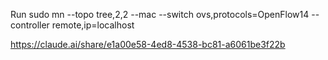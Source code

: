 Run sudo mn --topo tree,2,2 --mac --switch ovs,protocols=OpenFlow14 --controller remote,ip=localhost

https://claude.ai/share/e1a00e58-4ed8-4538-bc81-a6061be3f22b

